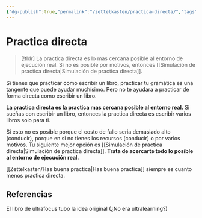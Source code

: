 ```yaml
---
{"dg-publish":true,"permalink":"/zettelkasten/practica-directa/","tags":["Zettelkasten","Evergreen"]}
---
```


# Practica directa
> [!tldr] 
> La practica directa es lo mas cercana posible al entorno de ejecución real. Si no es posible por motivos, entonces  [[Simulación de practica directa\|Simulación de practica directa]]. 

Si tienes que practicar como escribir un libro, practicar tu gramática es una tangente que puede ayudar muchísimo. Pero no te ayudara a practicar de forma directa como escribir un libro.

**La practica directa es la practica mas cercana posible al entorno real.** Si sueñas con escribir un libro, entonces la practica directa es escribir varios libros solo para ti.

Si esto no es posible porque el costo de fallo seria demasiado alto (conducir), porque en si no tienes los recursos (conducir) o por varios motivos. Tu siguiente mejor opción es [[Simulación de practica directa\|Simulación de practica directa]]. **Trata de acercarte todo lo posible al entorno de ejecución real.**

[[Zettelkasten/Has buena practica\|Has buena practica]] siempre es cuanto menos practica directa.

## Referencias
El libro de ultrafocus tubo la idea original
(¿No era ultralearning?)